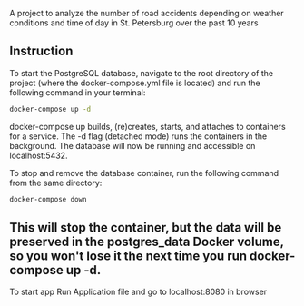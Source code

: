 A project to analyze the number of road accidents depending on weather conditions and time of day in St. Petersburg over the past 10 years

## Instruction
To start the PostgreSQL database, navigate to the root directory of the project (where the docker-compose.yml file is located) and run the following command in your terminal:
```Bash
docker-compose up -d
```

docker-compose up builds, (re)creates, starts, and attaches to containers for a service.
The -d flag (detached mode) runs the containers in the background.
The database will now be running and accessible on localhost:5432.

To stop and remove the database container, run the following command from the same directory:
```Bash
docker-compose down
```
This will stop the container, but the data will be preserved in the postgres_data Docker volume, so you won't lose it the next time you run docker-compose up -d.
-----------------------------------------------------------------------------------------
To start app Run Application file and go to localhost:8080 in browser
